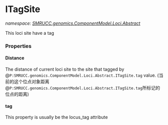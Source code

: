 ﻿# ITagSite
_namespace: [SMRUCC.genomics.ComponentModel.Loci.Abstract](./index.md)_

This loci site have a tag




### Properties

#### Distance
The distance of current loci site to the site that tagged by @``P:SMRUCC.genomics.ComponentModel.Loci.Abstract.ITagSite.tag`` value.
 (当前的这个位点对象距离@``P:SMRUCC.genomics.ComponentModel.Loci.Abstract.ITagSite.tag``所标记的位点的距离)
#### tag
This property is usually be the locus_tag attribute
